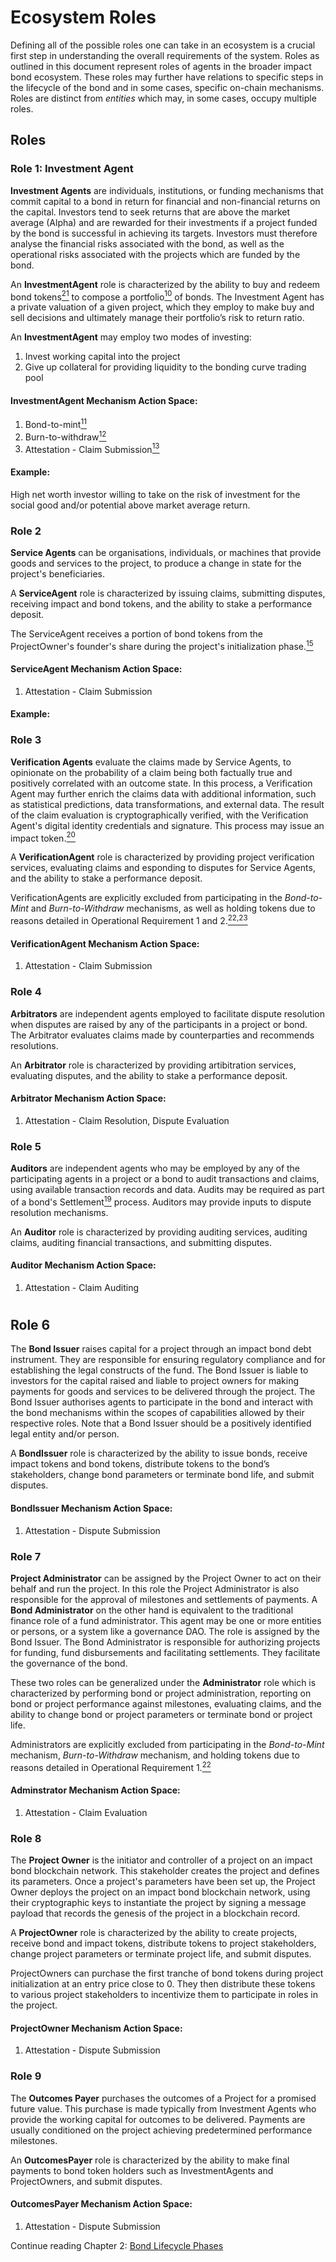 # Ecosystem Roles

Defining all of the possible roles one can take in an ecosystem is a crucial first step in understanding the overall requirements of the system. Roles as outlined in this document represent roles of agents in the broader impact bond ecosystem. These roles may further have relations to specific steps in the lifecycle of the bond and in some cases, specific on-chain mechanisms. Roles are distinct from *entities* which may, in some cases, occupy multiple roles. 

## Roles

### Role 1: Investment Agent
**Investment Agents** are individuals, institutions, or funding mechanisms that commit capital to a bond in return for financial and non-financial returns on the capital. Investors tend to seek returns that are above the market average (Alpha) and are rewarded for their investments if a project funded by the bond is successful in achieving its targets. Investors must therefore analyse the financial risks associated with the bond, as well as the operational risks associated with the projects which are funded by the bond.

An **InvestmentAgent** role is characterized by the ability to buy and redeem bond tokens<a href="glossary.md#note21" id="note21ref"><sup>21</sup></a> to compose a portfolio<a href="glossary.md#note10" id="note10ref"><sup>10</sup></a>  of bonds. The Investment Agent has a private valuation of a given project, which they employ to make buy and sell decisions and ultimately  manage their portfolio’s risk to return ratio.

An **InvestmentAgent** may employ two modes of investing:
1. Invest working capital into the project
2. Give up collateral for providing liquidity to the bonding curve trading pool

#### **InvestmentAgent** Mechanism Action Space:
1. Bond-to-mint<a href="glossary.md#note11" id="note11ref"><sup>11</sup></a> 
2. Burn-to-withdraw<a href="glossary.md#note12" id="note12ref"><sup>12</sup></a> 
3. Attestation - Claim Submission<a href="glossary.md#note13" id="note13ref"><sup>13</sup></a> 

#### Example:
High net worth investor willing to take on the risk of investment for the social good and/or potential above market average return.

### Role 2
**Service Agents** can be organisations, individuals, or machines that provide goods and services to the project, to produce a change in state for the project's beneficiaries.  

A **ServiceAgent** role is characterized by issuing claims, submitting disputes, receiving impact and bond tokens, and the ability to stake a performance deposit.

The ServiceAgent receives a portion of bond tokens from the ProjectOwner's founder's share during the project's initialization phase.<a href="glossary.md#note15" id="note15ref"><sup>15</sup></a> 

#### **ServiceAgent** Mechanism Action Space:
1. Attestation - Claim Submission

#### Example:


### Role 3
**Verification Agents** evaluate the claims made by Service Agents, to opinionate on the probability of a claim being both factually true and positively correlated with an outcome state. In this process, a Verification Agent may further enrich the claims data with additional information, such as statistical predictions, data transformations, and external data. The result of the claim evaluation is cryptographically verified, with the Verification Agent's digital identity credentials and signature. This process may issue an impact token.<a href="glossary.md#note20" id="note20ref"><sup>20</sup></a>

A **VerificationAgent** role is characterized by providing project verification services, evaluating claims and esponding to disputes for Service Agents, and the ability to stake a performance deposit.

VerificationAgents are explicitly excluded from participating in the *Bond-to-Mint* and *Burn-to-Withdraw* mechanisms, as well as holding tokens due to reasons detailed in Operational Requirement 1 and 2.<a href="glossary.md#note22" id="note22ref"><sup>22,23</sup></a>

#### **VerificationAgent** Mechanism Action Space:
1. Attestation - Claim Submission

### Role 4
**Arbitrators** are independent agents employed to facilitate dispute resolution when disputes are raised by any of the participants in a project or bond. The Arbitrator evaluates claims made by counterparties and recommends resolutions.

An **Arbitrator** role is characterized by providing artibitration services, evaluating disputes, and the ability to stake a performance deposit.

#### **Arbitrator** Mechanism Action Space:
1. Attestation - Claim Resolution, Dispute Evaluation

### Role 5
**Auditors** are independent agents who may be employed by any of the participating agents in a project or a bond to audit transactions and claims, using available transaction records and data. Audits may be required as part of a bond's Settlement<a href="glossary.md#note19" id="note19ref"><sup>19</sup></a> process. Auditors may provide inputs to dispute resolution mechanisms.

An **Auditor** role is characterized by providing auditing services, auditing claims, auditing financial transactions, and submitting disputes.

#### **Auditor** Mechanism Action Space:
1. Attestation - Claim Auditing

#
## Role 6
The **Bond Issuer** raises capital for a project through an impact bond debt instrument. They are responsible for ensuring regulatory compliance and for establishing the legal constructs of the fund. The Bond Issuer is liable to investors for the capital raised and liable to project owners for making payments for goods and services to be delivered through the project.  The Bond Issuer authorises agents to participate in the bond and interact with the bond mechanisms within the scopes of capabilities allowed by their respective roles. Note that a Bond Issuer should be a positively identified legal entity and/or person.

A **BondIssuer** role is characterized by the ability to issue bonds, receive impact tokens and bond tokens, distribute tokens to the bond’s stakeholders, change bond parameters or terminate bond life, and submit disputes. 

####  **BondIssuer** Mechanism Action Space:
1. Attestation - Dispute Submission

### Role 7
**Project Administrator** can be assigned by the Project Owner to act on their behalf and run the project. In this role the Project Administrator is also responsible for the approval of milestones and settlements of payments. A **Bond Administrator** on the other hand is equivalent to the traditional finance role of a fund administrator. This agent may be one or more entities or persons, or a system like a governance DAO. The role is assigned by the Bond Issuer. The Bond Administrator is responsible for authorizing projects for funding, fund disbursements and facilitating settlements. They facilitate the governance of the bond. 

These two roles can be generalized under the **Administrator** role which is characterized by performing bond or project administration, reporting on bond or project performance against milestones, evaluating claims, and the ability to change bond or project parameters or terminate bond or project life.

Administrators are explicitly excluded from participating in the *Bond-to-Mint* mechanism, *Burn-to-Withdraw* mechanism, and holding tokens due to reasons detailed in Operational Requirement 1.<a href="glossary.md#note22" id="note22ref"><sup>22</sup></a>  

#### **Adminstrator** Mechanism Action Space:
1. Attestation - Claim Evaluation

### Role 8
The **Project Owner** is the initiator and controller of a project on an impact bond blockchain network. This stakeholder creates the project and defines its parameters. Once a project's parameters have been set up, the Project Owner deploys the project on an impact bond blockchain network, using their cryptographic keys to instantiate the project by signing a message payload that records the genesis of the project in a blockchain record.

A **ProjectOwner** role is characterized by the ability to create projects, receive bond and impact tokens, distribute tokens to project stakeholders, change project parameters or terminate project life, and submit disputes.  

ProjectOwners can purchase the first tranche of bond tokens during project initialization at an entry price close to 0. They then distribute these tokens to various project stakeholders to incentivize them to participate in roles in the project.

#### **ProjectOwner** Mechanism Action Space:
1. Attestation - Dispute Submission

### Role 9
The **Outcomes Payer** purchases the outcomes of a Project for a promised future value. This purchase is made typically from Investment Agents who provide the working capital for outcomes to be delivered. Payments are usually conditioned on the project achieving predetermined performance milestones.

An **OutcomesPayer** role is characterized by the ability to make final payments to bond token holders such as InvestmentAgents and ProjectOwners, and submit disputes. 

#### **OutcomesPayer** Mechanism Action Space:
1. Attestation - Dispute Submission

Continue reading Chapter 2: [Bond Lifecycle Phases](2_BondLifecyclePhases.md)
